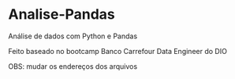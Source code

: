 # Analise-Pandas
Análise de dados com Python e Pandas

Feito baseado no bootcamp Banco Carrefour Data Engineer do DIO

OBS: mudar os endereços dos arquivos

